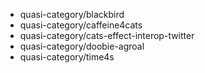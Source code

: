- quasi-category/blackbird
- quasi-category/caffeine4cats
- quasi-category/cats-effect-interop-twitter
- quasi-category/doobie-agroal
- quasi-category/time4s
